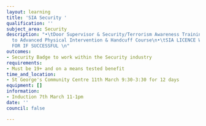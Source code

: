 ```yaml
---
layout: learning
title: 'SIA Security '
qualification: ''
subject_area: Security
description: "•\tDoor Supervisor & Security/Terrorism Awareness Training Given\n•\tProgression
  to Advanced Physical Intervention & Handcuff Course\n•\tSIA LICENCE WILL BE PAID
  FOR IF SUCCESSFUL \n"
outcomes:
- Security Badge to work within the Security industry
requirements:
- Must be 19+ and on a means tested benefit
time_and_location:
- St George's Community Centre 11th March 9:30-3:30 for 12 days
equipment: []
information:
- Induction 7th March 11-1pm
date: ''
council: false

---
```

